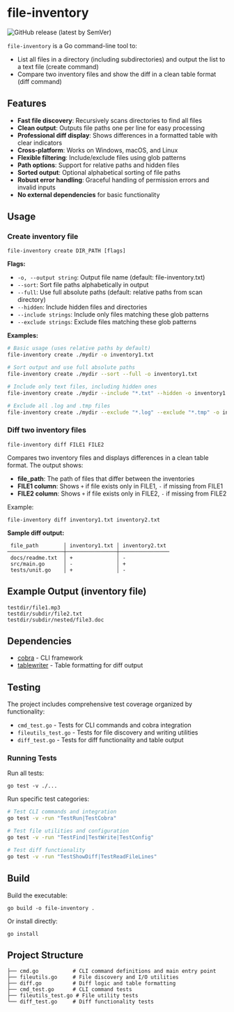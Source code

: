 
# file-inventory

![GitHub release (latest by SemVer)](https://img.shields.io/github/v/release/lestatk0ff/file-inventory?sort=semver)

`file-inventory` is a Go command-line tool to:
- List all files in a directory (including subdirectories) and output the list to a text file (create command)
- Compare two inventory files and show the diff in a clean table format (diff command)

## Features

- **Fast file discovery**: Recursively scans directories to find all files
- **Clean output**: Outputs file paths one per line for easy processing
- **Professional diff display**: Shows differences in a formatted table with clear indicators
- **Cross-platform**: Works on Windows, macOS, and Linux
- **Flexible filtering**: Include/exclude files using glob patterns
- **Path options**: Support for relative paths and hidden files
- **Sorted output**: Optional alphabetical sorting of file paths
- **Robust error handling**: Graceful handling of permission errors and invalid inputs
- **No external dependencies** for basic functionality


## Usage

### Create inventory file

```
file-inventory create DIR_PATH [flags]
```

**Flags:**
- `-o, --output string`: Output file name (default: file-inventory.txt)
- `--sort`: Sort file paths alphabetically in output
- `--full`: Use full absolute paths (default: relative paths from scan directory)
- `--hidden`: Include hidden files and directories
- `--include strings`: Include only files matching these glob patterns
- `--exclude strings`: Exclude files matching these glob patterns

**Examples:**
```bash
# Basic usage (uses relative paths by default)
file-inventory create ./mydir -o inventory1.txt

# Sort output and use full absolute paths
file-inventory create ./mydir --sort --full -o inventory1.txt

# Include only text files, including hidden ones
file-inventory create ./mydir --include "*.txt" --hidden -o inventory1.txt

# Exclude all .log and .tmp files
file-inventory create ./mydir --exclude "*.log" --exclude "*.tmp" -o inventory1.txt
```


### Diff two inventory files

```
file-inventory diff FILE1 FILE2
```

Compares two inventory files and displays differences in a clean table format. The output shows:
- **file_path**: The path of files that differ between the inventories
- **FILE1 column**: Shows `+` if file exists only in FILE1, `-` if missing from FILE1
- **FILE2 column**: Shows `+` if file exists only in FILE2, `-` if missing from FILE2

Example:
```
file-inventory diff inventory1.txt inventory2.txt
```

**Sample diff output:**
```
 file_path        │ inventory1.txt │ inventory2.txt
──────────────────┼────────────────┼────────────────
 docs/readme.txt  │ +              │ -
 src/main.go      │ -              │ +
 tests/unit.go    │ +              │ -
```


## Example Output (inventory file)

```
testdir/file1.mp3
testdir/subdir/file2.txt
testdir/subdir/nested/file3.doc
```

## Dependencies

- [cobra](https://github.com/spf13/cobra) - CLI framework
- [tablewriter](https://github.com/olekukonko/tablewriter) - Table formatting for diff output

## Testing

The project includes comprehensive test coverage organized by functionality:

- `cmd_test.go` - Tests for CLI commands and cobra integration
- `fileutils_test.go` - Tests for file discovery and writing utilities
- `diff_test.go` - Tests for diff functionality and table output

### Running Tests

Run all tests:
```
go test -v ./...
```

Run specific test categories:
```bash
# Test CLI commands and integration
go test -v -run "TestRun|TestCobra"

# Test file utilities and configuration
go test -v -run "TestFind|TestWrite|TestConfig"

# Test diff functionality
go test -v -run "TestShowDiff|TestReadFileLines"
```


## Build

Build the executable:
```
go build -o file-inventory .
```

Or install directly:
```
go install
```

## Project Structure

```
├── cmd.go           # CLI command definitions and main entry point
├── fileutils.go     # File discovery and I/O utilities
├── diff.go          # Diff logic and table formatting
├── cmd_test.go      # CLI command tests
├── fileutils_test.go # File utility tests
└── diff_test.go     # Diff functionality tests
```
